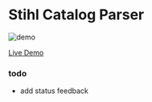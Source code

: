# Stihl Catalog Parser

![demo](https://i.imgur.com/jF3K0OY.png)

[Live Demo](http://h.neevalex.com:3222/)

### todo
- add status feedback